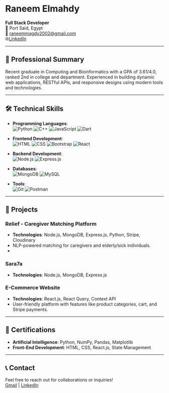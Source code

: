 # Raneem Elmahdy

**Full Stack Developer**  
📍 Port Said, Egypt  
📧 raneemmagdy2002@gmail.com  
🌐[LinkedIn](https://www.linkedin.com/in/raneem-elmahdy-56495b2a4)

---

## 💼 Professional Summary
Recent graduate in Computing and Bioinformatics with a GPA of 3.61/4.0, ranked 2nd in college and department. Experienced in building dynamic web applications, RESTful APIs, and responsive designs using modern tools and technologies.

---

## 🛠️ Technical Skills
- **Programming Languages**:  
  ![Python](https://img.shields.io/badge/Python-3776AB?style=flat&logo=python&logoColor=white)
  ![C++](https://img.shields.io/badge/C++-00599C?style=flat&logo=cplusplus&logoColor=white)
  ![JavaScript](https://img.shields.io/badge/JavaScript-F7DF1E?style=flat&logo=javascript&logoColor=black)
  ![Dart](https://img.shields.io/badge/Dart-0175C2?style=flat&logo=dart&logoColor=white)

- **Frontend Development**:  
  ![HTML](https://img.shields.io/badge/HTML-E34F26?style=flat&logo=html5&logoColor=white)
  ![CSS](https://img.shields.io/badge/CSS-1572B6?style=flat&logo=css3&logoColor=white)
  ![Bootstrap](https://img.shields.io/badge/Bootstrap-563D7C?style=flat&logo=bootstrap&logoColor=white)
  ![React](https://img.shields.io/badge/React-61DAFB?style=flat&logo=react&logoColor=black)

- **Backend Development**:  
  ![Node.js](https://img.shields.io/badge/Node.js-339933?style=flat&logo=node.js&logoColor=white)
  ![Express.js](https://img.shields.io/badge/Express.js-000000?style=flat&logo=express&logoColor=white)

- **Databases**:  
  ![MongoDB](https://img.shields.io/badge/MongoDB-47A248?style=flat&logo=mongodb&logoColor=white)
  ![MySQL](https://img.shields.io/badge/MySQL-4479A1?style=flat&logo=mysql&logoColor=white)

- **Tools**:  
  ![Git](https://img.shields.io/badge/Git-F05032?style=flat&logo=git&logoColor=white)
  ![Postman](https://img.shields.io/badge/Postman-FF6C37?style=flat&logo=postman&logoColor=white)

---

## 🚀 Projects
### Relief - Caregiver Matching Platform
- **Technologies**: Node.js, MongoDB, Express.js, Python, Stripe, Cloudinary  
- NLP-powered matching for caregivers and elderly/sick individuals.
- 
### Sara7a
- **Technologies**: Node.js, MongoDB, Express.js

### E-Commerce Website
- **Technologies**: React.js, React Query, Context API  
- User-friendly platform with features like product categories, cart, and Stripe payments.  

---

## 🌱 Certifications
- **Artificial Intelligence**: Python, NumPy, Pandas, Matplotlib  
- **Front-End Development**: HTML, CSS, React.js, State Management

---

## 📞 Contact
Feel free to reach out for collaborations or inquiries!  
[Gmail](raneemmagdy2002@gmail.com) | [LinkedIn](https://www.linkedin.com/in/raneem-elmahdy-56495b2a4)
